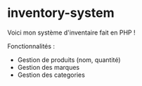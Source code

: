 # inventory-system
Voici mon système d'inventaire fait en PHP !

Fonctionnalités :
- Gestion de produits (nom, quantité)
- Gestion des marques
- Gestion des categories
